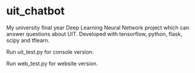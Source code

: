 # uit_chatbot
My university final year Deep Learning Neural Network project which can answer questions about UIT. Developed with tensorflow, python, flask, scipy and tflearn.

Run uit_test.py for console version.

Run web_test.py for website version.
